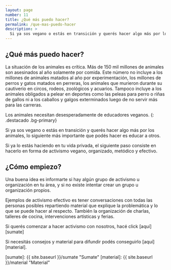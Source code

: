 ```yaml
---
layout: page
number: 11
title: ¿Qué más puedo hacer?
permalink: /que-mas-puedo-hacer
description: >
  Si ya sos vegano o estás en transición y querés hacer algo más por los animales, lo siguiente más importante que podés hacer es educar a otros. Si ya lo estás haciendo en tu vida privada, el siguiente paso consiste en hacerlo en forma de activismo vegano, organizado, metódico y efectivo.
---
```


## ¿Qué más puedo hacer?

La situación de los animales es crítica. Más de 150 mil millones de animales son asesinados al año solamente por comida. Este número no incluye a los millones de animales matados al año por experimentación, los millones de perros y gatos matados en perreras, los animales que murieron durante su cautiverio en circos, rodeos, zoológicos y acuarios. Tampoco incluye a los animales obligados a pelear en deportes como las peleas para perro o riñas de gallos ni a los caballos y galgos exterminados luego de no servir más para las carreras.

Los animales necesitan desesperadamente de educadores veganos.
{: .destacado .bg-primary}
 
Si ya sos vegano o estás en transición y querés hacer algo más por los animales, lo siguiente más importante que podés hacer es educar a otros.

Si ya lo estás haciendo en tu vida privada, el siguiente paso consiste en hacerlo en forma de activismo vegano, organizado, metódico y efectivo.


## ¿Cómo empiezo? 

Una buena idea es informarte si hay algún grupo de activismo u organización en tu área, y si no existe intentar crear un grupo u organización propios.

Ejemplos de activismo efectivo es tener conversaciones con todas las personas posibles repartiendo material que explique la problemática y lo que se puede hacer al respecto. También la organización de charlas, talleres de cocina, intervenciones artísticas y ferias.

Si querés comenzar a hacer activismo con nosotros, hacé click [aquí][sumate]

Si necesitás consejos y material para difundir podés conseguirlo [aquí][material].

[sumate]: {{ site.baseurl }}/sumate "Sumate"
[material]: {{ site.baseurl }}/material "Material"